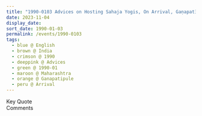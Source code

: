 ```yaml
---
title: "1990-0103 Advices on Hosting Sahaja Yogis, On Arrival, Gaṇapatīpuḷe, Maharashtra, India"
date: 2023-11-04
display_date: 
sort_date: 1990-01-03
permalink: /events/1990-0103
tags:
  - blue @ English
  - brown @ India
  - crimson @ 1990
  - deeppink @ Advices
  - green @ 1990-01
  - maroon @ Maharashtra
  - orange @ Ganapatipule
  - peru @ Arrival
---
```


<wave-list>
  <list-title color="green" width="75">Key Quote</list-title>
  <list-item color="BlanchedAlmond"  width="200"></list-item>
  <list-item color="Lavender"></list-item>
  <list-item color="BlanchedAlmond"></list-item>
</wave-list>

<br>

<wave-list>
  <list-title color="green" width="75">Comments</list-title>
  <list-item color="BlanchedAlmond"  width="200"></list-item>
  <list-item color="Lavender"></list-item>
  <list-item color="BlanchedAlmond"></list-item>
</wave-list>